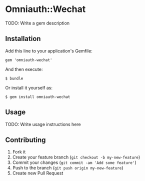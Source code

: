 # Omniauth::Wechat

TODO: Write a gem description

## Installation

Add this line to your application's Gemfile:

    gem 'omniauth-wechat'

And then execute:

    $ bundle

Or install it yourself as:

    $ gem install omniauth-wechat

## Usage

TODO: Write usage instructions here

## Contributing

1. Fork it
2. Create your feature branch (`git checkout -b my-new-feature`)
3. Commit your changes (`git commit -am 'Add some feature'`)
4. Push to the branch (`git push origin my-new-feature`)
5. Create new Pull Request
